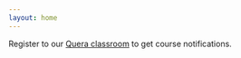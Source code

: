 ```yaml
---
layout: home
---
```

Register to our [Quera classroom](https://quera.org/course/add_to_course/course/23892/) to get course notifications.
